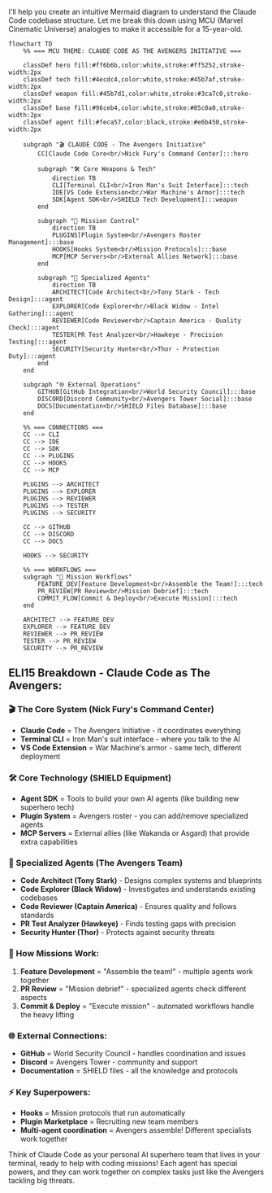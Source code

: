 I'll help you create an intuitive Mermaid diagram to understand the Claude Code codebase structure. Let me break this down using MCU (Marvel Cinematic Universe) analogies to make it accessible for a 15-year-old.

```mermaid
flowchart TD
    %% === MCU THEME: CLAUDE CODE AS THE AVENGERS INITIATIVE ===

    classDef hero fill:#ff6b6b,color:white,stroke:#ff5252,stroke-width:2px
    classDef tech fill:#4ecdc4,color:white,stroke:#45b7af,stroke-width:2px
    classDef weapon fill:#45b7d1,color:white,stroke:#3ca7c0,stroke-width:2px
    classDef base fill:#96ceb4,color:white,stroke:#85c0a0,stroke-width:2px
    classDef agent fill:#feca57,color:black,stroke:#e6b450,stroke-width:2px

    subgraph "🎬 CLAUDE CODE - The Avengers Initiative"
        CC[Claude Code Core<br/>Nick Fury's Command Center]:::hero

        subgraph "🛠️ Core Weapons & Tech"
            direction TB
            CLI[Terminal CLI<br/>Iron Man's Suit Interface]:::tech
            IDE[VS Code Extension<br/>War Machine's Armor]:::tech
            SDK[Agent SDK<br/>SHIELD Tech Development]:::weapon
        end

        subgraph "🔧 Mission Control"
            direction TB
            PLUGINS[Plugin System<br/>Avengers Roster Management]:::base
            HOOKS[Hooks System<br/>Mission Protocols]:::base
            MCP[MCP Servers<br/>External Allies Network]:::base
        end

        subgraph "🎯 Specialized Agents"
            direction TB
            ARCHITECT[Code Architect<br/>Tony Stark - Tech Design]:::agent
            EXPLORER[Code Explorer<br/>Black Widow - Intel Gathering]:::agent
            REVIEWER[Code Reviewer<br/>Captain America - Quality Check]:::agent
            TESTER[PR Test Analyzer<br/>Hawkeye - Precision Testing]:::agent
            SECURITY[Security Hunter<br/>Thor - Protection Duty]:::agent
        end
    end

    subgraph "🌐 External Operations"
        GITHUB[GitHub Integration<br/>World Security Council]:::base
        DISCORD[Discord Community<br/>Avengers Tower Social]:::base
        DOCS[Documentation<br/>SHIELD Files Database]:::base
    end

    %% === CONNECTIONS ===
    CC --> CLI
    CC --> IDE
    CC --> SDK
    CC --> PLUGINS
    CC --> HOOKS
    CC --> MCP

    PLUGINS --> ARCHITECT
    PLUGINS --> EXPLORER
    PLUGINS --> REVIEWER
    PLUGINS --> TESTER
    PLUGINS --> SECURITY

    CC --> GITHUB
    CC --> DISCORD
    CC --> DOCS

    HOOKS --> SECURITY

    %% === WORKFLOWS ===
    subgraph "🔄 Mission Workflows"
        FEATURE_DEV[Feature Development<br/>Assemble the Team!]:::tech
        PR_REVIEW[PR Review<br/>Mission Debrief]:::tech
        COMMIT_FLOW[Commit & Deploy<br/>Execute Mission]:::tech
    end

    ARCHITECT --> FEATURE_DEV
    EXPLORER --> FEATURE_DEV
    REVIEWER --> PR_REVIEW
    TESTER --> PR_REVIEW
    SECURITY --> PR_REVIEW
```

## ELI15 Breakdown - Claude Code as The Avengers:

### **🎬 The Core System (Nick Fury's Command Center)**

- **Claude Code** = The Avengers Initiative - it coordinates everything
- **Terminal CLI** = Iron Man's suit interface - where you talk to the AI
- **VS Code Extension** = War Machine's armor - same tech, different deployment

### **🛠️ Core Technology (SHIELD Equipment)**

- **Agent SDK** = Tools to build your own AI agents (like building new superhero tech)
- **Plugin System** = Avengers roster - you can add/remove specialized agents
- **MCP Servers** = External allies (like Wakanda or Asgard) that provide extra capabilities

### **🎯 Specialized Agents (The Avengers Team)**

- **Code Architect (Tony Stark)** - Designs complex systems and blueprints
- **Code Explorer (Black Widow)** - Investigates and understands existing codebases
- **Code Reviewer (Captain America)** - Ensures quality and follows standards
- **PR Test Analyzer (Hawkeye)** - Finds testing gaps with precision
- **Security Hunter (Thor)** - Protects against security threats

### **🔧 How Missions Work:**

1. **Feature Development** = "Assemble the team!" - multiple agents work together
2. **PR Review** = "Mission debrief" - specialized agents check different aspects
3. **Commit & Deploy** = "Execute mission" - automated workflows handle the heavy lifting

### **🌐 External Connections:**

- **GitHub** = World Security Council - handles coordination and issues
- **Discord** = Avengers Tower - community and support
- **Documentation** = SHIELD files - all the knowledge and protocols

### **⚡ Key Superpowers:**

- **Hooks** = Mission protocols that run automatically
- **Plugin Marketplace** = Recruiting new team members
- **Multi-agent coordination** = Avengers assemble! Different specialists work together

Think of Claude Code as your personal AI superhero team that lives in your terminal, ready to help with coding missions! Each agent has special powers, and they can work together on complex tasks just like the Avengers tackling big threats.
